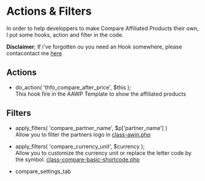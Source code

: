 # Actions & Filters
In order to help developpers to make Compare Affiliated Products their
own, I put some hooks, action and filter in the code.  

**Disclaimer**; If i've forgotten ou you need an Hook somewhere, please
contacontact me [here](https://www.thivinfo.com/soumettre-un-ticket/)

## Actions
- do_action( 'thfo_compare_after_price', $this );  
  This hook fire in the AAWP Template to show the affiliated products

## Filters
- apply_filters( 'compare_partner_name', $p['partner_name'] )  
Allow you to filter the partners logo in
[class-awin.php](../classes/class-awin.php#L236)

- apply_filters( 'compare_currency_unit', $currency );  
Allow you to customize the currency unit or replace the letter code by
the symbol.
[class-compare-basic-shortcode.php](../shortcode/class-compare-basic-shortcode.php#L26)

- compare_settings_tab